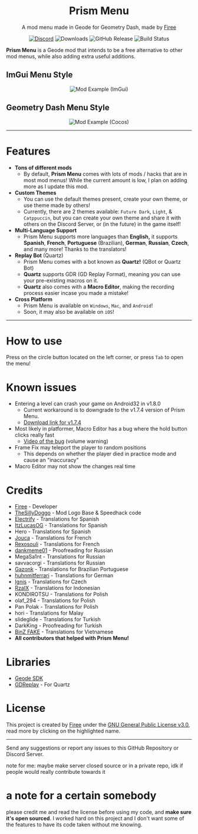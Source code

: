 <div align="center">

# Prism Menu
A mod menu made in Geode for Geometry Dash, made by [Firee](https://github.com/FireMario211)

<a href="https://discord.gg/pnD8cnwdhZ"><img src="https://img.shields.io/discord/1199008625683869787?color=7389D8&labelColor=6A7EC2&logo=discord&logoColor=FFFFFF" alt="Discord" /></a>
![Downloads](https://img.shields.io/github/downloads/FireMario211/Prism-Menu/total)
![GitHub Release](https://img.shields.io/github/v/release/FireMario211/Prism-Menu)
![Build Status](https://github.com/FireMario211/Prism-Menu/actions/workflows/build.yml/badge.svg)
</div>

**Prism Menu** is a Geode mod that intends to be a free alternative to other mod menus, while also adding extra useful additions.
## ImGui Menu Style
<p align="center"><img src="./resources/Screenshot1Big.png?raw=true" alt="Mod Example (ImGui)"/></p> 

## Geometry Dash Menu Style
<p align="center"><img src="./resources/ScreenshotCocos.png?raw=true" alt="Mod Example (Cocos)"/></p>

---
# Features 
* **Tons of different mods**
    * By default, **Prism Menu** comes with lots of mods / hacks that are in most mod menus! While the current amount is low, I plan on adding more as I update this mod.
* **Custom Themes**
    * You can use the default themes present, create your own theme, or use theme made by others!
    * Currently, there are 2 themes available: `Future Dark`, `Light`, & `Catppuccin`, but you can create your own theme and share it with others on the Discord Server, or (in the future) in the game itself!
* **Multi-Language Support**
    * Prism Menu supports more languages than **English,** it supports **Spanish**, **French**, **Portuguese** (Brazilian), **German**, **Russian**, **Czech**, and many more! Thanks to the translators!
* **Replay Bot** (Quartz)
    * Prism Menu comes with a bot known as **Quartz!** (QBot or Quartz Bot)
    * **Quartz** supports GDR (GD Replay Format), meaning you can use your pre-existing macros on it.
    * **Quartz** also comes with a **Macro Editor**, making the recording process easier incase you made a mistake!
* **Cross Platform**
    * Prism Menu is available on `Windows`, `Mac`, and `Android`!
    * Soon, it may also be available on `iOS`!
---
# How to use 
Press on the circle button located on the left corner, or press `Tab` to open the menu!

# Known issues
- Entering a level can crash your game on Android32 in v1.8.0
    - Current workaround is to downgrade to the v1.7.4 version of Prism Menu.
   - [Download link for v1.7.4](https://github.com/FireMario211/Prism-Menu/releases/download/v1.7.4/firee.prism.geode)
- Most likely in platformer, Macro Editor has a bug where the hold button clicks really fast
   - [Video of the bug](https://prism.tixte.co/hold.mp4) (volume warning)
- Frame Fix may teleport the player to random positions
   - This depends on whether the player died in practice mode and cause an "inaccuracy"
- Macro Editor may not show the changes real time
# Credits 
* [Firee](https://youtube.com/@gdfiree) - Developer
* [TheSillyDoggo](https://github.com/TheSillyDoggo) - Mod Logo Base & Speedhack code
* [Electrify](https://www.youtube.com/channel/UCxYliOd2aV6iZuc5wuG9QxA) - Translations for Spanish
* [ItzLucasOG](https://twitter.com/ItzLucasOG) - Translations for Spanish
* Hero - Translations for Spanish
* [Jouca](https://twitter.com/JoucaJouca) - Translations for French
* [Rexosouli](https://discord.com/users/805514311547748403) - Translations for French
* [dankmeme01](https://github.com/dankmeme01) - Proofreading for Russian
* MegaSa1nt - Translations for Russian
* savvacorgi - Translations for Russian
* [Gazonk](https://www.youtube.com/channel/UCgp5Tql2b6Y1Xcni82pPxmA) - Translations for Brazilian Portuguese
* [huhnmitferrari](https://discordapp.com/users/1043189307302752256) - Translations for German
* [Ignis](https://twitter.com/IgnisPeaks0) - Translations for Czech
* [RzaIX](https://twitter.com/RzaIX_) - Translations for Indonesian
* KONDIROTSU - Translations for Polish
* olaf_294 - Translations for Polish
* Pan Polak - Translations for Polish
* hori - Translations for Malay
* slideglide - Translations for Turkish
* DarkKing - Proofreading for Turkish
* [BinZ FAKE](https://youtube.com/@tienanh_90) - Translations for Vietnamese
* **All contributors that helped with Prism Menu!**

# Libraries
* [Geode SDK](https://github.com/geode-sdk/geode)
* [GDReplay](https://github.com/maxnut/GDReplayFormat) - For Quartz

# License
This project is created by [Firee](https://github.com/FireMario211) under the [GNU General Public License v3.0](https://choosealicense.com/licenses/gpl-3.0/), read more by clicking on the highlighted name.

---
Send any suggestions or report any issues to this GitHub Repository or Discord Server.

note for me: maybe make server closed source or in a private repo, idk if people would really contribute towards it

# a note for a certain somebody
please credit me and read the license before using my code, and **make sure it's open sourced**. I worked hard on this project and I don't want some of the features to have its code taken without me knowing.
